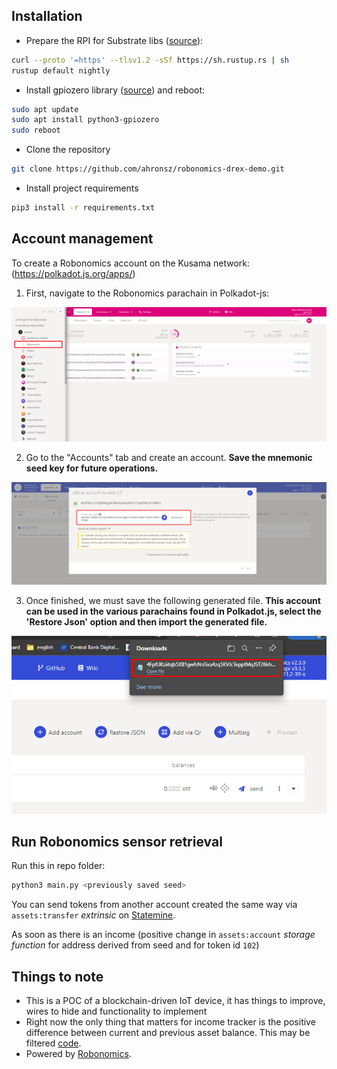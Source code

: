 ## Installation
- Prepare the RPI for Substrate libs ([source](https://www.rust-lang.org/tools/install)):
```bash
curl --proto '=https' --tlsv1.2 -sSf https://sh.rustup.rs | sh
rustup default nightly
```
- Install gpiozero library ([source](https://gpiozero.readthedocs.io/en/stable/installing.html)) and reboot:
```bash
sudo apt update
sudo apt install python3-gpiozero
sudo reboot
```
- Clone the repository
```bash
git clone https://github.com/ahronsz/robonomics-drex-demo.git
```
- Install project requirements
```bash
pip3 install -r requirements.txt
```

## Account management
To create a Robonomics account on the Kusama network:
(https://polkadot.js.org/apps/)

1. First, navigate to the Robonomics parachain in Polkadot-js:

![imager](./docs/media/create-account-1.png)

2. Go to the "Accounts" tab and create an account. **Save the mnemonic seed key for future operations.**

![imager](./docs/media/create-account-2.png)

3. Once finished, we must save the following generated file. **This account can be used in the various parachains found in Polkadot.js, select the 'Restore Json' option and then import the generated file.**

![imager](./docs/media/create-account-3.png)


## Run Robonomics sensor retrieval
Run this in repo folder:
```bash
python3 main.py <previously saved seed>
```
You can send tokens from another account created the same way via `assets:transfer` *extrinsic* on 
[Statemine](https://polkadot.js.org/apps/?rpc=wss%3A%2F%2Fkusama-statemine-rpc.paritytech.net#/explorer).

As soon as there is an income (positive change in `assets:account` *storage function* for address derived from seed and for token id `102`)

## Things to note
- This is a POC of a blockchain-driven IoT device, it has things to improve, wires to hide and functionality to implement
- Right now the only thing that matters for income tracker is the positive difference between current and previous
asset balance. This may be filtered [code](https://github.com/ahronsz/robonomics-drex-demo/blob/main/services/statemine_monitor.py).
- Powered by [Robonomics](https://robonomics.network/).
